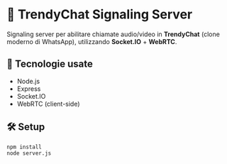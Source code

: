 # 📡 TrendyChat Signaling Server

Signaling server per abilitare chiamate audio/video in **TrendyChat** (clone moderno di WhatsApp), utilizzando **Socket.IO** + **WebRTC**.

## 🚀 Tecnologie usate
- Node.js
- Express
- Socket.IO
- WebRTC (client-side)

## 🛠 Setup

```bash
npm install
node server.js
